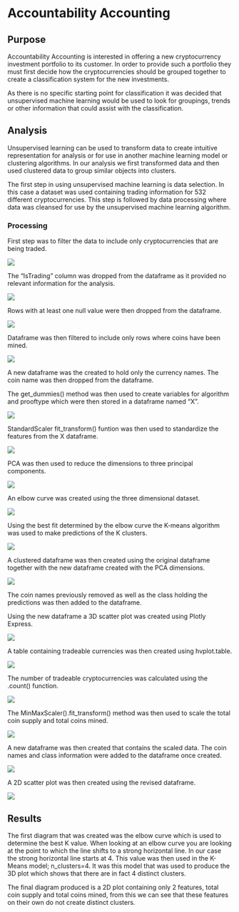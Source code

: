 <h1>Accountability Accounting</h1>
<h2>Purpose</h2>
<p>Accountability Accounting is interested in offering a new cryptocurrency investment portfolio to its customer.  In order to provide such a portfolio they must first decide how the cryptocurrencies should be grouped together to create a classification system for the new investments.</p>
<p>As there is no specific starting point for classification it was decided that unsupervised machine learning would be used to look for groupings, trends or other information that could assist with the classification.</p>
<h2>Analysis</h2>
<p>Unsupervised learning can be used to transform data to create intuitive representation for analysis or for use in another machine learning model or clustering algorithms.  In our analysis we first transformed data and then used clustered data to group similar objects into clusters.</p>
<p>The first step in using unsupervised machine learning is data selection.  In this case a dataset was used containing trading information for 532 different cryptocurrencies. This step is followed by data processing where data was cleansed for use by the unsupervised machine learning algorithm.</p>
<h3>Processing</h3>
<p>First step was to filter the data to include only cryptocurrencies that are being traded.</p>
<img src="https://github.com/bedwardssmith/Cryptocurrencies/blob/main/Resources/Images/Cryptocurrencies_trading.png”>
<p>Null values were checked to ensure that all cryptocurrencies have a working algorithm.</p>
<img src="https://github.com/bedwardssmith/Cryptocurrencies/blob/main/Resources/Images/active_algorithms.png">
<p>The “IsTrading” column was dropped from the dataframe as it provided no relevant information for the analysis.</p>
<img src="https://github.com/bedwardssmith/Cryptocurrencies/blob/main/Resources/Images/remove_trading_column.png">
<p>Rows with at least one null value were then dropped from the dataframe.</p>
<img src="https://github.com/bedwardssmith/Cryptocurrencies/blob/main/Resources/Images/remove_rows_with_null.png">
<p>Dataframe was then filtered to include only rows where coins have been mined.</p>
<img src="https://github.com/bedwardssmith/Cryptocurrencies/blob/main/Resources/Images/remove_rows_where_not_mined.png">
<p>A new dataframe was the created to hold only the currency names.  The coin name was then dropped from the dataframe.</p>
<p>The get_dummies() method was then used to create variables for algorithm and prooftype which were then stored in a dataframe named “X”.</p>
<img src="https://github.com/bedwardssmith/Cryptocurrencies/blob/main/Resources/Images/get_dummies.png">
<p>StandardScaler fit_transform() funtion was then used to standardize the features from the X dataframe.</p>
<img src="https://github.com/bedwardssmith/Cryptocurrencies/blob/main/Resources/Images/standard_scaler.png">
<p>PCA was then used to reduce the dimensions to three principal components.</p>
<img src="https://github.com/bedwardssmith/Cryptocurrencies/blob/main/Resources/Images/df_with_3_principal_components.png">
<p>An elbow curve was created using the three dimensional dataset.</p>
<img src="https://github.com/bedwardssmith/Cryptocurrencies/blob/main/Resources/Images/elbow_curve.png">
<p>Using the best fit determined by the elbow curve the K-means algorithm was used to make predictions of the K clusters.</p>
<img src="https://github.com/bedwardssmith/Cryptocurrencies/blob/main/Resources/Images/predictions.png">
<p>A clustered dataframe was then created using the original dataframe together with the new dataframe created with the PCA dimensions.</p>
<img src="https://github.com/bedwardssmith/Cryptocurrencies/blob/main/Resources/Images/clustered_df.png">
<p>The coin names previously removed as well as the class holding the predictions was then added to the dataframe.</p>
<p>Using the new dataframe a 3D scatter plot was created using Plotly Express.</p>
<img src="https://github.com/bedwardssmith/Cryptocurrencies/blob/main/Resources/Images/3d_scatter.png">
<p>A table containing tradeable currencies was then created using hvplot.table.</p>
<img src="https://github.com/bedwardssmith/Cryptocurrencies/blob/main/Resources/Images/tradeable_currencies_table.png">
<p>The number of tradeable cryptocurrencies was calculated using the .count() function.</p>
<img src="https://github.com/bedwardssmith/Cryptocurrencies/blob/main/Resources/Images/number_of_tradeable_currencies.png">
<p>The MinMaxScaler().fit_transform() method was then used to scale the total coin supply and total coins mined.</p>
<img src="https://github.com/bedwardssmith/Cryptocurrencies/blob/main/Resources/Images/scale_min_max.png">
<p>A new dataframe was then created that contains the scaled data.  The coin names and class information were added to the dataframe once created.</p>
<img src="https://github.com/bedwardssmith/Cryptocurrencies/blob/main/Resources/Images/df_with_2_features.png">
<p>A 2D scatter plot was then created using the revised dataframe.</p>
<img src="https://github.com/bedwardssmith/Cryptocurrencies/blob/main/Resources/Images/2d_plot.png">
<h2>Results</h2>
<p>The first diagram that was created was the elbow curve which is used to determine the best K value.  When looking at an elbow curve you are looking at the point to which the line shifts to a strong horizontal line.  In our case the strong horizontal line starts at 4.  This value was then used in the K-Means model; n_clusters=4.  It was this model that was used to produce the 3D plot which shows that there are in fact 4 distinct clusters.</p>
<p>The final diagram produced is a 2D plot containing only 2 features, total coin supply and total coins mined, from this we can see that these features on their own do not create distinct clusters.</p>



